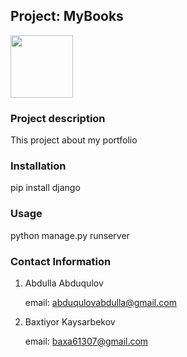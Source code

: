 ## Project: MyBooks

<img src="https://www.djangoproject.com/m/img/logos/django-logo-negative.png" width="100">

### Project description

This project about my portfolio

### Installation

pip install django

### Usage

python manage.py runserver

### Contact Information

1. Abdulla Abduqulov

    email: abduqulovabdulla@gmail.com

2. Baxtiyor Kaysarbekov

    email: baxa61307@gmail.com

